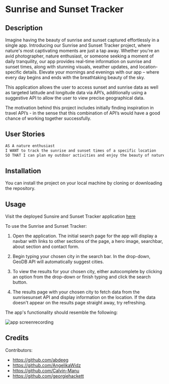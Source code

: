 # Sunrise and Sunset Tracker

## Description

Imagine having the beauty of sunrise and sunset captured effortlessly in a single app. Introducing our Sunrise and Sunset Tracker project, where nature's most captivating moments are just a tap away. Whether you're an avid photographer, nature enthusiast, or someone seeking a moment of daily tranquility, our app provides real-time information on sunrise and sunset times, along with stunning visuals, weather updates, and location-specific details. Elevate your mornings and evenings with our app – where every day begins and ends with the breathtaking beauty of the sky.

This application allows the user to access sunset and sunrise data as well as targeted latitude and longitude data via API’s, additionally using a suggestive API to allow the user to view precise geographical data.

The motivation behind this project includes initially finding inspiration in travel API’s - in the sense that this combination of API’s would have a good chance of working together successfully.

## User Stories

```md
AS A nature enthusiast
I WANT to track the sunrise and sunset times of a specific location
SO THAT I can plan my outdoor activities and enjoy the beauty of nature during optimal times
```

## Installation

You can install the project on your local machine by cloning or downloading the repository.

## Usage

Visit the deployed Sunsire and Sunset Tracker application [here](https://georgiehackett.github.io/sunrise-and-sunset-tracker/)

To use the Sunrise and Sunset Tracker:
1. Open the application. The initial search page for the app will display a navbar with links to other sections of the page, a hero image, searchbar, about section and contact form.

2. Begin typing your chosen city in the search bar. In the drop-down, GeoDB API will automatically suggest cities.

3. To view the results for your chosen city, either autocomplete by clicking an option from the drop-down or finish typing and click the search button.

4. The results page with your chosen city to fetch data from the sunrisesunset API and display information on the location. If the data doesn't appear on the results page straight away, try refreshing.

The app's functionality should resemble the following:

![app screenrecording](./assets/images/sunrise-tracker-screen-recording.gif)

## Credits

Contributors:

* https://github.com/abdeeg
* https://github.com/AngelikaWidz
* https://github.com/Calvin-Manu
* https://github.com/georgiehackett